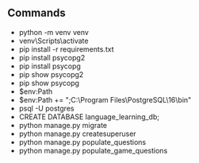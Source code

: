 ## Commands
- python -m venv venv
- venv\Scripts\activate
- pip install -r requirements.txt
- pip install psycopg2
- pip install psycopg
- pip show psycopg2
- pip show psycopg
- $env:Path
- $env:Path += ";C:\Program Files\PostgreSQL\16\bin"
- psql -U postgres
- CREATE DATABASE language_learning_db;
- python manage.py migrate
- python manage.py createsuperuser
- python manage.py populate_questions
- python manage.py populate_game_questions
